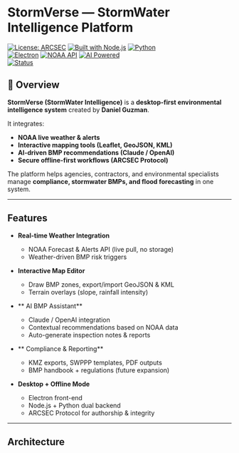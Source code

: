 # StormVerse — StormWater Intelligence Platform  

[![License: ARCSEC](https://img.shields.io/badge/license-ARCSEC-blue)](#-security--arcsec-protocol)  [![Built with Node.js](https://img.shields.io/badge/Node.js-18+-green?logo=node.js)](https://nodejs.org)  [![Python](https://img.shields.io/badge/Python-3.10+-yellow?logo=python)](https://python.org)  
[![Electron](https://img.shields.io/badge/Desktop-Electron-2b2e3b?logo=electron)](https://electronjs.org)  [![NOAA API](https://img.shields.io/badge/Data-NOAA-blue?logo=weather)](https://www.weather.gov/documentation/services-web-api)  [![AI Powered](https://img.shields.io/badge/AI-Claude%20%7C%20OpenAI-red?logo=anthropic)](https://www.anthropic.com/)  
[![Status](https://img.shields.io/badge/status-95%25_Complete-brightgreen)](#-roadmap)  

## 📖 Overview  

**StormVerse (StormWater Intelligence)** is a **desktop-first environmental intelligence system** created by **Daniel Guzman**.  

It integrates:  
- **NOAA live weather & alerts**  
- **Interactive mapping tools (Leaflet, GeoJSON, KML)**  
- **AI-driven BMP recommendations (Claude / OpenAI)**  
- **Secure offline-first workflows (ARCSEC Protocol)**  

The platform helps agencies, contractors, and environmental specialists manage **compliance, stormwater BMPs, and flood forecasting** in one system.  

---

##  Features  

- **Real-time Weather Integration**  
  - NOAA Forecast & Alerts API (live pull, no storage)  
  - Weather-driven BMP risk triggers  

- **Interactive Map Editor**  
  - Draw BMP zones, export/import GeoJSON & KML  
  - Terrain overlays (slope, rainfall intensity)  

- ** AI BMP Assistant**  
  - Claude / OpenAI integration  
  - Contextual recommendations based on NOAA data  
  - Auto-generate inspection notes & reports  

- ** Compliance & Reporting**  
  - KMZ exports, SWPPP templates, PDF outputs  
  - BMP handbook + regulations (future expansion)  

- **Desktop + Offline Mode**  
  - Electron front-end  
  - Node.js + Python dual backend  
  - ARCSEC Protocol for authorship & integrity  

---

##  Architecture  

